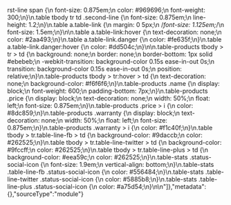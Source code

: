 rst-line span {\n  font-size: 0.875em;\n  color: #969696;\n  font-weight: 300;\n}\n.table tbody tr td .second-line {\n  font-size: 0.875em;\n  line-height: 1.2;\n}\n.table a.table-link {\n  margin: 0 5px;\n  /*font-size: 1.125em;*/\n  font-size: 1.5em;\n}\n\n.table a.table-link:hover {\n  text-decoration: none;\n  color: #2aa493;\n}\n.table a.table-link.danger {\n  color: #fe635f;\n}\n.table a.table-link.danger:hover {\n  color: #dd504c;\n}\n\n.table-products tbody > tr > td {\n  background: none;\n  border: none;\n  border-bottom: 1px solid #ebebeb;\n  -webkit-transition: background-color 0.15s ease-in-out 0s;\n  transition: background-color 0.15s ease-in-out 0s;\n  position: relative;\n}\n.table-products tbody > tr:hover > td {\n  text-decoration: none;\n  background-color: #f6f6f6;\n}\n.table-products .name {\n  display: block;\n  font-weight: 600;\n  padding-bottom: 7px;\n}\n.table-products .price {\n  display: block;\n  text-decoration: none;\n  width: 50%;\n  float: left;\n  font-size: 0.875em;\n}\n.table-products .price > i {\n  color: #8dc859;\n}\n.table-products .warranty {\n  display: block;\n  text-decoration: none;\n  width: 50%;\n  float: left;\n  font-size: 0.875em;\n}\n.table-products .warranty > i {\n  color: #f1c40f;\n}\n.table tbody > tr.table-line-fb > td {\n  background-color: #9daccb;\n  color: #262525;\n}\n.table tbody > tr.table-line-twitter > td {\n  background-color: #9fccff;\n  color: #262525;\n}\n.table tbody > tr.table-line-plus > td {\n  background-color: #eea59c;\n  color: #262525;\n}\n.table-stats .status-social-icon {\n  font-size: 1.9em;\n  vertical-align: bottom;\n}\n.table-stats .table-line-fb .status-social-icon {\n  color: #556484;\n}\n.table-stats .table-line-twitter .status-social-icon {\n  color: #5885b8;\n}\n.table-stats .table-line-plus .status-social-icon {\n  color: #a75d54;\n}\n\n</style>"]},"metadata":{},"sourceType":"module"}                                                                                                                                                                                                                                                                                                                                                                                                                                                                                                                                                                                                                                                                                                                                                                                                                                                                                                                                                                                                                                                                                                                                                                                                                                                                                                                                                                                                                                                                                                                                                                                                                                                                                       